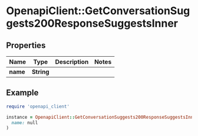 # OpenapiClient::GetConversationSuggests200ResponseSuggestsInner

## Properties

| Name | Type | Description | Notes |
| ---- | ---- | ----------- | ----- |
| **name** | **String** |  |  |

## Example

```ruby
require 'openapi_client'

instance = OpenapiClient::GetConversationSuggests200ResponseSuggestsInner.new(
  name: null
)
```

